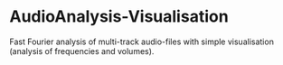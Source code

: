 # AudioAnalysis-Visualisation
Fast Fourier analysis of multi-track audio-files with simple visualisation (analysis of frequencies and volumes).
